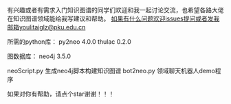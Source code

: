 有兴趣或者有需求入门知识图谱的同学们欢迎和我一起讨论交流，也希望各路大佬在知识图谱领域能给我写建议和帮助。
如果有什么问题欢迎issues提问或者发我邮箱youlitaiglz@pku.edu.cn

所需的python库：
py2neo             4.0.0
thulac             0.2.0

图数据库：
neo4j              3.5.0

neoScript.py       生成neo4j脚本构建知识图谱
bot2neo.py         领域聊天机器人demo程序

如果对你有帮助，请点个star谢谢！！！
